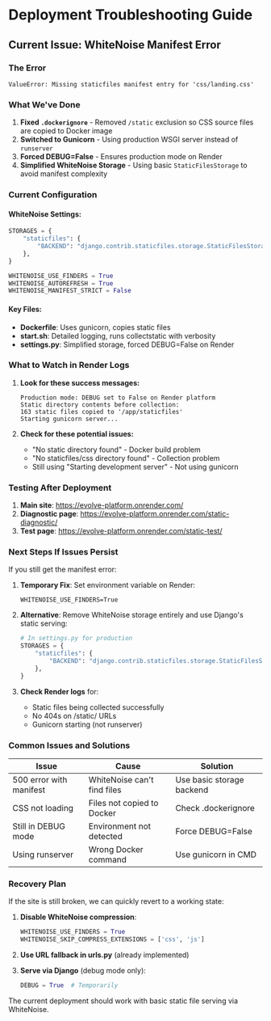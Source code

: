 # Deployment Troubleshooting Guide

## Current Issue: WhiteNoise Manifest Error

### The Error
```
ValueError: Missing staticfiles manifest entry for 'css/landing.css'
```

### What We've Done

1. **Fixed `.dockerignore`** - Removed `/static` exclusion so CSS source files are copied to Docker image
2. **Switched to Gunicorn** - Using production WSGI server instead of `runserver`
3. **Forced DEBUG=False** - Ensures production mode on Render
4. **Simplified WhiteNoise Storage** - Using basic `StaticFilesStorage` to avoid manifest complexity

### Current Configuration

#### WhiteNoise Settings:
```python
STORAGES = {
    "staticfiles": {
        "BACKEND": "django.contrib.staticfiles.storage.StaticFilesStorage",
    },
}

WHITENOISE_USE_FINDERS = True
WHITENOISE_AUTOREFRESH = True
WHITENOISE_MANIFEST_STRICT = False
```

#### Key Files:
- **Dockerfile**: Uses gunicorn, copies static files
- **start.sh**: Detailed logging, runs collectstatic with verbosity
- **settings.py**: Simplified storage, forced DEBUG=False on Render

### What to Watch in Render Logs

1. **Look for these success messages:**
   ```
   Production mode: DEBUG set to False on Render platform
   Static directory contents before collection:
   163 static files copied to '/app/staticfiles'
   Starting gunicorn server...
   ```

2. **Check for these potential issues:**
   - "No static directory found" - Docker build problem
   - "No staticfiles/css directory found" - Collection problem
   - Still using "Starting development server" - Not using gunicorn

### Testing After Deployment

1. **Main site**: https://evolve-platform.onrender.com/
2. **Diagnostic page**: https://evolve-platform.onrender.com/static-diagnostic/
3. **Test page**: https://evolve-platform.onrender.com/static-test/

### Next Steps If Issues Persist

If you still get the manifest error:

1. **Temporary Fix**: Set environment variable on Render:
   ```
   WHITENOISE_USE_FINDERS=True
   ```

2. **Alternative**: Remove WhiteNoise storage entirely and use Django's static serving:
   ```python
   # In settings.py for production
   STORAGES = {
       "staticfiles": {
           "BACKEND": "django.contrib.staticfiles.storage.StaticFilesStorage",
       },
   }
   ```

3. **Check Render logs** for:
   - Static files being collected successfully
   - No 404s on /static/ URLs
   - Gunicorn starting (not runserver)

### Common Issues and Solutions

| Issue | Cause | Solution |
|-------|-------|----------|
| 500 error with manifest | WhiteNoise can't find files | Use basic storage backend |
| CSS not loading | Files not copied to Docker | Check .dockerignore |
| Still in DEBUG mode | Environment not detected | Force DEBUG=False |
| Using runserver | Wrong Docker command | Use gunicorn in CMD |

### Recovery Plan

If the site is still broken, we can quickly revert to a working state:

1. **Disable WhiteNoise compression**:
   ```python
   WHITENOISE_USE_FINDERS = True
   WHITENOISE_SKIP_COMPRESS_EXTENSIONS = ['css', 'js']
   ```

2. **Use URL fallback in urls.py** (already implemented)

3. **Serve via Django** (debug mode only):
   ```python
   DEBUG = True  # Temporarily
   ```

The current deployment should work with basic static file serving via WhiteNoise.
